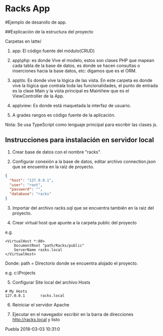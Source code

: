 Racks App
=====

#Ejemplo de desarollo de app.

##Explicación de la estructura del proyecto

Carpetas en latte/

 1. app: El código fuente del módulo(CRUD)
 2. app\php: es donde Vive el modelo, estos son clases PHP que mapean cada tabla de la base de datos,
    es donde se hacen consultas o inserciones hacia la base datos, etc: digamos que es el ORM.
    
 3. app\ts: Es donde vive la lógica de las vista.
    En este carpeta es donde vive la lógica que contrala toda las funcionalidades, el punto de entrada es la clase Main y
    la vista principal es MainView que es el ViewController de la App.
    
 4. app\view: Es donde está maquetada la interfaz de usuario.  
 5. A grades rangos es código fuente de la aplicación.

Nota: Se usa TypeScript como lenguaje principal para escribir las clases js.

## Instrucciones para instalación en servidor local

1. Crear base de datos con el nombre "racks".

2. Configurar conexión a la base de datos, editar archivo connection.json que se encuentra en la raíz de proyecto.
   
```json
{
  "host": "127.0.0.1",
  "user": "root",
  "password": "",
  "database": "racks"
}

```   
3. Importar del archivo racks.sql que se encuentra también en la raíz del proyecto.

4. Crear virtual host que apunte a la carpeta public del proyecto

e.g. 
```apacheconfig
<VirtualHost *:80>
    DocumentRoot "path/Racks/public"
    ServerName rasks.local
</VirtualHost>
```

Donde: 
path = Directorio donde se encuentra alojado el proyecto.

e.g. c:\Projects

5. Configurar Site local del archivo Hosts

```apacheconfig
# My Hosts
127.0.0.1       racks.local
```

6. Reiniciar el servidor Apache

7. Ejecutar en el navegador escribir en la barra de direcciones http://racks.local y listo



Puebla 2018-03-03 10:31:0